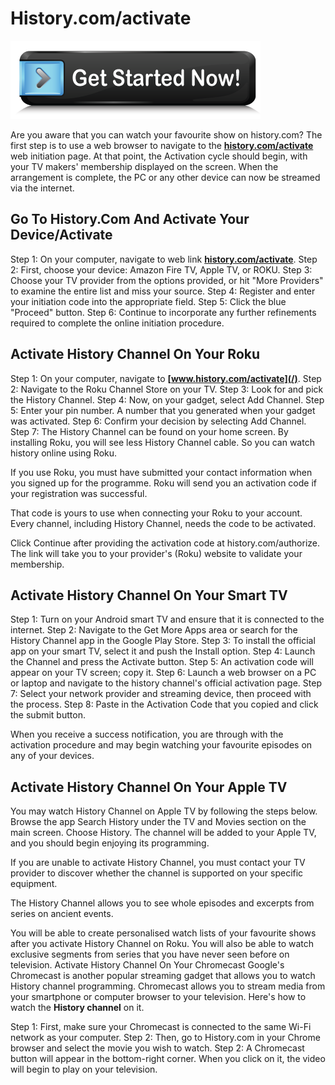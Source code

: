 # History.com/activate

[![history channel activate](get-Started.png)](https://techtotrend.com/history-com-activate/)

Are you aware that you can watch your favourite show on history.com? The first step is to use a web browser to navigate to the **[history.com/activate](https://techtotrend.com/history-com-activate/)** web initiation page. At that point, the Activation cycle should begin, with your TV makers' membership displayed on the screen. When the arrangement is complete, the PC or any other device can now be streamed via the internet.

## Go To History.Com And Activate Your Device/Activate
Step 1: On your computer, navigate to web link **[history.com/activate](https://techtotrend.com/history-com-activate/)**.
Step 2: First, choose your device: Amazon Fire TV, Apple TV, or ROKU.
Step 3: Choose your TV provider from the options provided, or hit "More Providers" to examine the entire list and miss your source.
Step 4: Register and enter your initiation code into the appropriate field.
Step 5: Click the blue "Proceed" button.
Step 6: Continue to incorporate any further refinements required to complete the online initiation procedure.

## Activate History Channel On Your Roku
Step 1: On your computer, navigate to **[www.history.com/activate](/)**.
Step 2: Navigate to the Roku Channel Store on your TV.
Step 3: Look for and pick the History Channel.
Step 4: Now, on your gadget, select Add Channel.
Step 5: Enter your pin number. A number that you generated when your gadget was activated.
Step 6: Confirm your decision by selecting Add Channel.
Step 7: The History Channel can be found on your home screen. By installing Roku, you will see less History Channel cable. So you can watch history online using Roku.

If you use Roku, you must have submitted your contact information when you signed up for the programme. Roku will send you an activation code if your registration was successful.

That code is yours to use when connecting your Roku to your account. Every channel, including History Channel, needs the code to be activated.

Click Continue after providing the activation code at history.com/authorize. The link will take you to your provider's (Roku) website to validate your membership.

## Activate History Channel On Your Smart TV
Step 1: Turn on your Android smart TV and ensure that it is connected to the internet.
Step 2: Navigate to the Get More Apps area or search for the History Channel app in the Google Play Store.
Step 3: To install the official app on your smart TV, select it and push the Install option.
Step 4: Launch the Channel and press the Activate button.
Step 5: An activation code will appear on your TV screen; copy it.
Step 6: Launch a web browser on a PC or laptop and navigate to the history channel's official activation page.
Step 7: Select your network provider and streaming device, then proceed with the process.
Step 8: Paste in the Activation Code that you copied and click the submit button.

When you receive a success notification, you are through with the activation procedure and may begin watching your favourite episodes on any of your devices.


## Activate History Channel On Your Apple TV
You may watch History Channel on Apple TV by following the steps below. Browse the app Search History under the TV and Movies section on the main screen. Choose History. The channel will be added to your Apple TV, and you should begin enjoying its programming.

If you are unable to activate History Channel, you must contact your TV provider to discover whether the channel is supported on your specific equipment.

The History Channel allows you to see whole episodes and excerpts from series on ancient events.

You will be able to create personalised watch lists of your favourite shows after you activate History Channel on Roku. You will also be able to watch exclusive segments from series that you have never seen before on television.
Activate History Channel On Your Chromecast
Google's Chromecast is another popular streaming gadget that allows you to watch History channel programming. Chromecast allows you to stream media from your smartphone or computer browser to your television. Here's how to watch the **History channel** on it.

Step 1: First, make sure your Chromecast is connected to the same Wi-Fi network as your computer. 
Step 2: Then, go to History.com in your Chrome browser and select the movie you wish to watch.
Step 2: A Chromecast button will appear in the bottom-right corner. When you click on it, the video will begin to play on your television.

